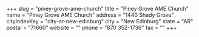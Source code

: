 +++
slug = "piney-grove-ame-church"
title = "Piney Grove AME Church"
name = "Piney Grove AME Church"
address = "1440 Shady Grove"
cityIndexKey = "city-ar-new-edinburg"
city = "New Edinburg"
state = "AR"
postal = "71660"
website = ""
phone = "870 352-1736"
fax = ""
+++
